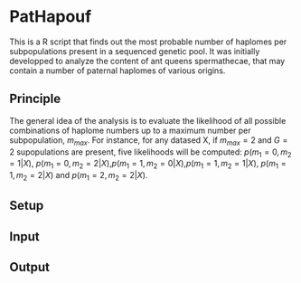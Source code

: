 # PatHapouf

This is a R script that finds out the most probable number of haplomes per subpopulations present in a sequenced genetic pool. It was initially developped to analyze the content of ant queens spermathecae, that may contain a number of paternal haplomes of various origins. 

## Principle

The general idea of the analysis is to evaluate the likelihood of all possible combinations of haplome numbers up to a maximum number per subpopulation, $m_{max}$. For instance, for any datased X, if $m_{max}=2$ and $G=2$ supopulations are present, five likelihoods will be computed: $p(m_{1} = 0, m_{2} = 1 \vert X)$, $p(m_{1} = 0, m_{2} = 2 \vert X)$,$p(m_{1} = 1, m_{2} = 0 \vert X)$,$p(m_{1} = 1, m_{2} = 1 \vert X)$, $p(m_{1} = 1, m_{2} = 2 \vert X)$ and $p(m_{1} = 2, m_{2} = 2 \vert X)$.

## Setup
## Input
## Output
